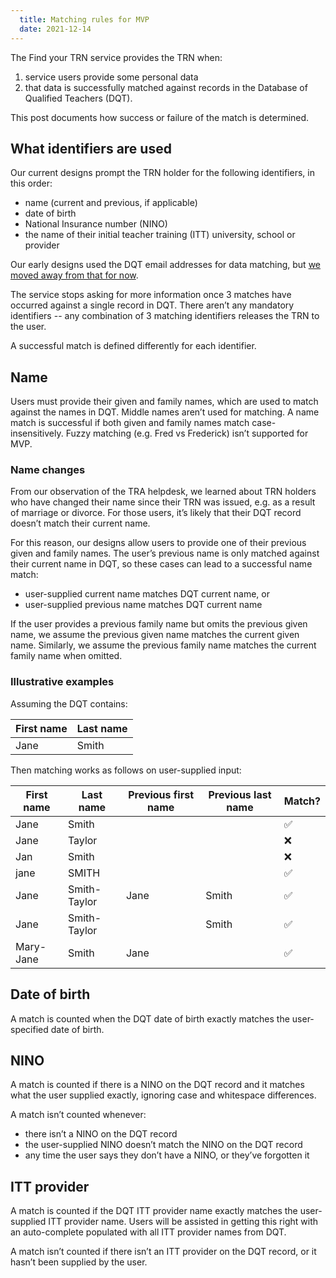 ```yaml
---
  title: Matching rules for MVP
  date: 2021-12-14
---
```

<style>
.app-prose table {
  margin-top: 0;
}

.app-prose table th:first-child {
  width: 150px;
}
</style>

The Find your TRN service provides the TRN when:

1. service users provide some personal data
2. that data is successfully matched against records in the Database of Qualified Teachers (DQT).

This post documents how success or failure of the match is determined.

## What identifiers are used

Our current designs prompt the TRN holder for the following identifiers, in this order:

* name (current and previous, if applicable)
* date of birth
* National Insurance number (NINO)
* the name of their initial teacher training (ITT) university, school or provider

Our early designs used the DQT email addresses for data matching, but [we moved away from that for now](#).

The service stops asking for more information once 3 matches have occurred against a single record in DQT. There aren’t any mandatory identifiers -- any combination of 3 matching identifiers releases the TRN to the user.

A successful match is defined differently for each identifier.

## Name

Users must provide their given and family names, which are used to match against the names in DQT. Middle names aren’t used for matching. A name match is successful if both given and family names match case-insensitively. Fuzzy matching (e.g. Fred vs Frederick) isn’t supported for MVP.

### Name changes

From our observation of the TRA helpdesk, we learned about TRN holders who have changed their name since their TRN was issued, e.g. as a result of marriage or divorce. For those users, it’s likely that their DQT record doesn’t match their current name.

For this reason, our designs allow users to provide one of their previous given and family names. The user’s previous name is only matched against their current name in DQT, so these cases can lead to a successful name match:

* user-supplied current name matches DQT current name, or
* user-supplied previous name matches DQT current name

If the user provides a previous family name but omits the previous given name, we assume the previous given name matches the current given name. Similarly, we assume the previous family name matches the current family name when omitted.

### Illustrative examples

Assuming the DQT contains:

| First name | Last name |
|--|--|
| Jane | Smith |

Then matching works as follows on user-supplied input:

|First name|Last name|Previous first name|Previous last name|Match?|
|--|--|--|--|--|
|Jane|Smith |||✅|
|Jane|Taylor|||❌|
|Jan |Smith |||❌|
|jane|SMITH |||✅|
|Jane|Smith-Taylor|Jane|Smith|✅|
|Jane|Smith-Taylor||Smith|✅|
|Mary-Jane|Smith|Jane||✅|

## Date of birth

A match is counted when the DQT date of birth exactly matches the user-specified date of birth.

## NINO

A match is counted if there is a NINO on the DQT record and it matches what the user supplied exactly, ignoring case and whitespace differences.

A match isn’t counted whenever:

* there isn’t a NINO on the DQT record
* the user-supplied NINO doesn’t match the NINO on the DQT record
* any time the user says they don’t have a NINO, or they’ve forgotten it

## ITT provider

A match is counted if the DQT ITT provider name exactly matches the user-supplied ITT provider name. Users will be assisted in getting this right with an auto-complete populated with all ITT provider names from DQT.

A match isn’t counted if there isn’t an ITT provider on the DQT record, or it hasn’t been supplied by the user.
